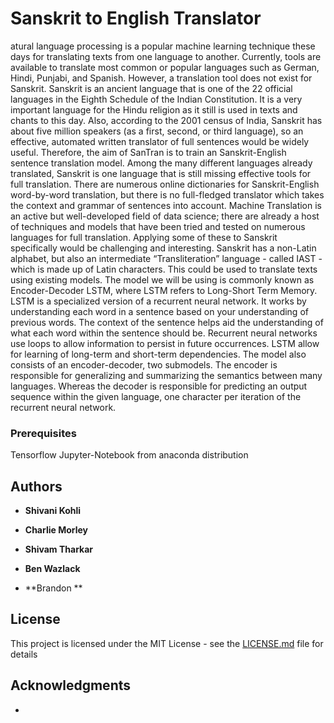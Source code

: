 # Sanskrit to English Translator
atural language processing is a popular machine learning technique these days for translating texts from one language to another. Currently, tools are available to translate most common or popular languages such as German, Hindi, Punjabi, and Spanish. However, a translation tool does not exist for Sanskrit. Sanskrit is an ancient language that is one of the 22 official languages in the Eighth Schedule of the Indian Constitution. It is a very important language for the Hindu religion as it still is used in texts and chants to this day. Also, according to the 2001 census of India, Sanskrit has about five million speakers (as a first, second, or third language), so an effective, automated written translator of full sentences would be widely useful. Therefore, the aim of SanTran is to train an Sanskrit-English sentence translation model. Among the many different languages already translated, Sanskrit is one language that is still missing effective tools for full translation. There are numerous online dictionaries for Sanskrit-English word-by-word translation, but there is no full-fledged translator which takes the context and grammar of sentences into account. 
Machine Translation is an active but well-developed field of data science; there are already a host of techniques and models that have been tried and tested on numerous languages for full translation. Applying some of these to Sanskrit specifically would be challenging and interesting. Sanskrit has a non-Latin alphabet, but also an intermediate “Transliteration” language - called IAST - which is made up of Latin characters. This could be used to translate texts using existing models.
The model we will be using is commonly known as Encoder-Decoder LSTM, where LSTM refers to Long-Short Term Memory. LSTM is a specialized version of a recurrent neural network. It works by understanding each word in a sentence based on your understanding of previous words. The context of the sentence helps aid the understanding of what each word within the sentence should be. Recurrent neural networks use loops to allow information to persist in future occurrences. LSTM allow for learning of long-term and short-term dependencies. The model also consists of an encoder-decoder, two submodels. The encoder is responsible for generalizing and summarizing the semantics between many languages. Whereas the decoder is responsible for predicting an output sequence within the given language, one character per iteration of the recurrent neural network.

### Prerequisites
Tensorflow
Jupyter-Notebook from anaconda distribution

## Authors

* **Shivani Kohli** 

* **Charlie Morley** 

* **Shivam Tharkar** 

* **Ben Wazlack** 

* **Brandon ** 


## License

This project is licensed under the MIT License - see the [LICENSE.md](LICENSE.md) file for details

## Acknowledgments

* 





